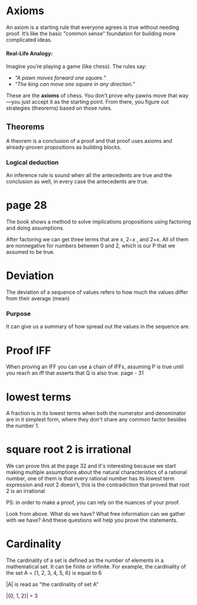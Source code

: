 # Axioms

An axiom is a starting rule that everyone agrees is true without needing proof. It’s like the basic "common sense" foundation for building more complicated ideas.

#### **Real-Life Analogy:**

Imagine you’re playing a game (like chess). The rules say:

- _"A pawn moves forward one square."_
- _"The king can move one square in any direction."_

These are the **axioms** of chess. You don’t prove why pawns move that way—you just accept it as the starting point. From there, you figure out strategies (theorems) based on those rules.

## Theorems

A theorem is a conclusion of a proof and that proof uses axioms and already-proven propositions as building blocks.

### Logical deduction

An inference rule is sound when all the antecedents are true and the conclusion as well, in every case the antecedents are true.

# page 28

The book shows a method to solve implications propositions using factoring and doing assumptions.

After factoring we can get three terms that are x, 2−x , and 2+x. All of them are nonnegative for numbers between 0 and 2, which is our P that we assumed to be true.

# Deviation

The deviation of a sequence of values refers to how much the values differ from their average (mean)

### Purpose

It can give us a summary of how spread out the values in the sequence are.

# Proof IFF

When proving an IFF you can use a chain of IFFs, assuming P is true until you reach an iff that asserts that Q is also true.
page - 31

# lowest terms

A fraction is in its lowest terms when both the numerator and denominator are in it simplest form, where they don't share any common factor besides the number 1.

# square root 2 is irrational

We can prove this at the page 32 and it's interesting because we start making multiple assumptions about the natural characteristics of a rational number, one of them is that every rational number has its lowest term expression and root 2 doesn't, this is the contradiction that proved that root 2 is an irrational

PS: in order to make a proof, you can rely on the nuances of your proof.

Look from above.
What do we have?
What free information can we gather with we have?
And these questions will help you prove the statements.

# Cardinality

The cardinality of a set is defined as the number of elements in a mathematical set. It can be finite or infinite. For example, the cardinality of the set A = {1, 2, 3, 4, 5, 6} is equal to 6

|A| is read as "the cardinality of set A"

|{0, 1, 2}| = 3
